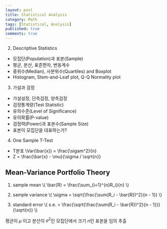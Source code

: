 ```yaml
---
layout: post
title: Statistical Analysis 
category: Math 
tags: [Statistical, Analysis]
published: true
comments: true
---
```


2. Descriptive Statistics
 - 모집단(Population)과 표본(Sample)
 - 평균, 분산, 표준편차, 변동계수
 - 중위수(Median), 사분위수(Quartiles) and Boxplot
 - Histogram, Stem-and-Leaf plot, Q-Q Normality plot

3. 가설과 검정
 - 가설설정, 단측검정, 양측검정
 - 검정통계량(Test Statistic)
 - 유의수준(Level of Significance)
 - 유의확률(P-value)
 - 검정력(Power)과 표본수(Sample Size)
 - 표본이 모집단을 대표하는가?

4. One Sample T-Test
 - T분포 \Var(\bar{x}) = \frac{\sigam^2}{n} 
 - Z = \frac{\bar{x} - \mu}{\sigma / \sqrt{n}}



Mean-Variance Portfolio Theory
---

1. sample mean
\\( \bar{R} = \frac{\sum\_{i=1}^{n}R\_i}{n} \\)

2. sample variance
\\( \sigma = \sqrt{\frac{\sum(R\_i - \bar{R})^2}{n - 1}} \\)

3. standard error
\\( s.e. = \frac{\sqrt{\frac{\sum(R\_i - \bar{R})^2}{n - 1}}}{\sqrt{n}} \\)

평균이 $\mu$ 이고 분산이 $\sigma^2$인 모집단에서 크기 $n$인 표본을 임의 추출
